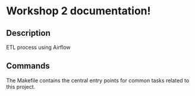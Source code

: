 # Workshop 2 documentation!

## Description

ETL process using Airflow

## Commands

The Makefile contains the central entry points for common tasks related to this project.

